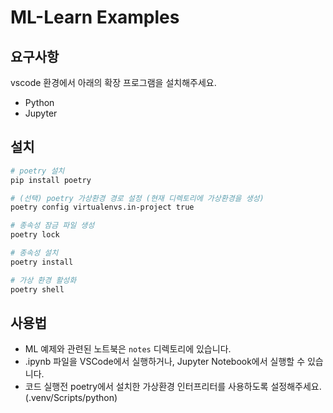 # ML-Learn Examples

## 요구사항
vscode 환경에서 아래의 확장 프로그램을 설치해주세요.
- Python
- Jupyter

## 설치

```bash
# poetry 설치
pip install poetry

# (선택) poetry 가상환경 경로 설정 (현재 디렉토리에 가상환경을 생성)
poetry config virtualenvs.in-project true

# 종속성 잠금 파일 생성
poetry lock

# 종속성 설치
poetry install

# 가상 환경 활성화
poetry shell
```

## 사용법

- ML 예제와 관련된 노트북은 `notes` 디렉토리에 있습니다.
- .ipynb 파일을 VSCode에서 실행하거나, Jupyter Notebook에서 실행할 수 있습니다.
- 코드 실행전 poetry에서 설치한 가상환경 인터프리터를 사용하도록 설정해주세요.(.venv/Scripts/python)
